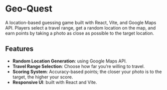 # Geo-Quest
A location-based guessing game built with React, Vite, and Google Maps API. Players select a travel range, get a random location on the map, and earn points by taking a photo as close as possible to the target location.

## Features

- **Random Location Generation**: using Google Maps API.
- **Travel Range Selection**: Choose how far you’re willing to travel.
- **Scoring System**: Accuracy-based points; the closer your photo is to the target, the higher your score.
- **Responsive UI**: built with React and Vite.
